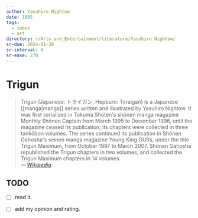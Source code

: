 ```yaml
---
author: Yasuhiro Nightow
date: 1995
tags:
  - inbox
  - art
directory: ~/Arts_and_Entertainment/literature/Yasuhiro Nightow/
sr-due: 2024-01-30
sr-interval: 4
sr-ease: 270
---
```


# Trigun

> Trigun (Japanese: トライガン, Hepburn: Toraigan) is a Japanese
> [[manga|manga]] series written and illustrated by Yasuhiro Nightow. It
> was first serialized in Tokuma Shoten's shōnen manga magazine Monthly
> Shōnen Captain from March 1995 to December 1996, until the magazine
> ceased its publication; its chapters were collected in three tankōbon
> volumes. The series continued its publication in Shōnen Gahosha's seinen
> manga magazine Young King OURs, under the title Trigun Maximum, from
> October 1997 to March 2007. Shōnen Gahosha republished the Trigun
> chapters in two volumes, and collected the Trigun Maximum chapters in 14
> volumes.\
> — <cite>[Wikipedia](https://en.wikipedia.org/wiki/Trigun)</cite>

## TODO

- [ ] read it.
- [ ] add my opinion and rating.


